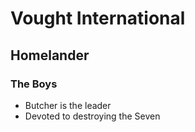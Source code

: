 # Vought International

## Homelander

### The Boys
- Butcher is the leader
- Devoted to destroying the Seven
